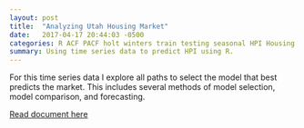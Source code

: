 ```yaml
---
layout: post
title:  "Analyzing Utah Housing Market"
date:   2017-04-17 20:44:03 -0500
categories: R ACF PACF holt winters train testing seasonal HPI Housing 
summary: Using time series data to predict HPI using R. 
---
```


For this time series data I explore all paths to select the model that best predicts the market. This includes several methods of model selection, model comparison, and forecasting.

[Read document here](/assets/UtahHPI.pdf)